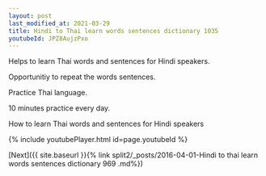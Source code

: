 ```yaml
---
layout: post
last_modified_at: 2021-03-29
title: Hindi to Thai learn words sentences dictionary 1035 
youtubeId: JPZ8AujzPxo
---
```

 
 
Helps to learn Thai words and sentences for Hindi speakers.

Opportunitiy to repeat the words sentences. 

Practice Thai language. 
 
10 minutes practice every day. 
 
How to learn Thai words and sentences for Hindi speakers 
 
{% include youtubePlayer.html id=page.youtubeId %}
 
 
[Next]({{ site.baseurl }}{% link  split2/_posts/2016-04-01-Hindi to thai learn words sentences dictionary 969 .md%})
 

